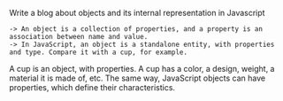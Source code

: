Write a blog about objects and its internal representation in Javascript

    -> An object is a collection of properties, and a property is an association between name and value.
    -> In JavaScript, an object is a standalone entity, with properties and type. Compare it with a cup, for example.
 A cup is an object, with properties. A cup has a color, a design, weight, a material it is made of, etc. The same way, 
 JavaScript objects can have properties, which define their characteristics.